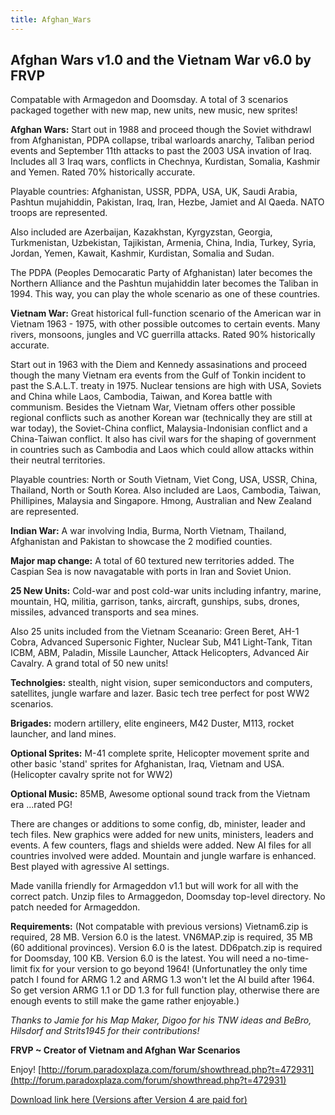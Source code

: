```yaml
---
title: Afghan_Wars
---
```

 **Afghan Wars v1.0 and the Vietnam War v6.0 by FRVP**
-----------------------------------------------------

Compatable with Armagedon and Doomsday. A total of 3 scenarios packaged together with new map, new units, new music, new sprites!

**Afghan Wars:** Start out in 1988 and proceed though the Soviet withdrawl from Afghanistan, PDPA collapse, tribal warloards anarchy, Taliban period events and September 11th attacks to past the 2003 USA invation of Iraq. Includes all 3 Iraq wars, conflicts in Chechnya, Kurdistan, Somalia, Kashmir and Yemen. Rated 70% historically accurate.

Playable countries: Afghanistan, USSR, PDPA, USA, UK, Saudi Arabia, Pashtun mujahiddin, Pakistan, Iraq, Iran, Hezbe, Jamiet and Al Qaeda. NATO troops are represented.

Also included are Azerbaijan, Kazakhstan, Kyrgyzstan, Georgia, Turkmenistan, Uzbekistan, Tajikistan, Armenia, China, India, Turkey, Syria, Jordan, Yemen, Kawait, Kashmir, Kurdistan, Somalia and Sudan.

The PDPA (Peoples Democaratic Party of Afghanistan) later becomes the Northern Alliance and the Pashtun mujahiddin later becomes the Taliban in 1994. This way, you can play the whole scenario as one of these countries.

  
**Vietnam War:** Great historical full-function scenario of the American war in Vietnam 1963 - 1975, with other possible outcomes to certain events. Many rivers, monsoons, jungles and VC guerrilla attacks. Rated 90% historically accurate.

Start out in 1963 with the Diem and Kennedy assasinations and proceed though the many Vietnam era events from the Gulf of Tonkin incident to past the S.A.L.T. treaty in 1975. Nuclear tensions are high with USA, Soviets and China while Laos, Cambodia, Taiwan, and Korea battle with communism. Besides the Vietnam War, Vietnam offers other possible regional conflicts such as another Korean war (technically they are still at war today), the Soviet-China conflict, Malaysia-Indonisian conflict and a China-Taiwan conflict. It also has civil wars for the shaping of government in countries such as Cambodia and Laos which could allow attacks within their neutral territories.

Playable countries: North or South Vietnam, Viet Cong, USA, USSR, China, Thailand, North or South Korea. Also included are Laos, Cambodia, Taiwan, Phillipines, Malaysia and Singapore. Hmong, Australian and New Zealand are represented.

  
**Indian War:** A war involving India, Burma, North Vietnam, Thailand, Afghanistan and Pakistan to showcase the 2 modified counties.

  
**Major map change:** A total of 60 textured new territories added. The Caspian Sea is now navagatable with ports in Iran and Soviet Union.

**25 New Units:** Cold-war and post cold-war units including infantry, marine, mountain, HQ, militia, garrison, tanks, aircraft, gunships, subs, drones, missiles, advanced transports and sea mines.

Also 25 units included from the Vietnam Sceanario: Green Beret, AH-1 Cobra, Advanced Supersonic Fighter, Nuclear Sub, M41 Light-Tank, Titan ICBM, ABM, Paladin, Missile Launcher, Attack Helicopters, Advanced Air Cavalry. A grand total of 50 new units!

**Technolgies:** stealth, night vision, super semiconductors and computers, satellites, jungle warfare and lazer. Basic tech tree perfect for post WW2 scenarios.

**Brigades:** modern artillery, elite engineers, M42 Duster, M113, rocket launcher, and land mines.

**Optional Sprites:** M-41 complete sprite, Helicopter movement sprite and other basic 'stand' sprites for Afghanistan, Iraq, Vietnam and USA. (Helicopter cavalry sprite not for WW2)

**Optional Music:** 85MB, Awesome optional sound track from the Vietnam era ...rated PG!

There are changes or additions to some config, db, minister, leader and tech files. New graphics were added for new units, ministers, leaders and events. A few counters, flags and shields were added. New AI files for all countries involved were added. Mountain and jungle warfare is enhanced. Best played with agressive AI settings.

Made vanilla friendly for Armageddon v1.1 but will work for all with the correct patch. Unzip files to Armaggedon, Doomsday top-level directory. No patch needed for Armageddon.

**Requirements:** (Not compatable with previous versions) Vietnam6.zip is required, 28 MB. Version 6.0 is the latest. VN6MAP.zip is required, 35 MB (60 additional provinces). Version 6.0 is the latest. DD6patch.zip is required for Doomsday, 100 KB. Version 6.0 is the latest. You will need a no-time-limit fix for your version to go beyond 1964! (Unfortunatley the only time patch I found for ARMG 1.2 and ARMG 1.3 won't let the AI build after 1964. So get version ARMG 1.1 or DD 1.3 for full function play, otherwise there are enough events to still make the game rather enjoyable.)

_Thanks to Jamie for his Map Maker, Digoo for his TNW ideas and BeBro, Hilsdorf and Strits1945 for their contributions!_

**FRVP ~ Creator of Vietnam and Afghan War Scenarios**

Enjoy! [http://forum.paradoxplaza.com/forum/showthread.php?t=472931](http://forum.paradoxplaza.com/forum/showthread.php?t=472931)

[Download link here (Versions after Version 4 are paid for)](http://vietafghan.frvp.com/)